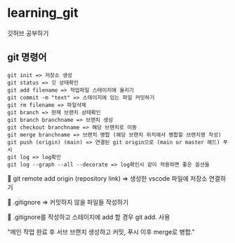 # learning_git
깃허브 공부하기

## git 명령어

```
git init => 저장소 생성
git status => 깃 상태확인
git add filename => 작업파일 스테이지에 올리기
git commit -m "text" => 스테이지에 있는 파일 커밋하기
git rm filename => 파일삭제
git branch => 현재 브랜치 상태확인
git branch branchname => 브랜치 생성
git checkout branchname => 해당 브랜치로 이동
git merge branchname => 브랜치 병합 (해당 브랜치 위치에서 병합할 브랜치명 작성)
git push (origin) (main) => 연결된 git origin으로 (main or master 헤드) 푸시
git log => log확인
git log --graph --all --decorate => log확인시 같이 적용하면 좋은 옵션들

```

📌 git remote add origin (repository link) => 생성한 vscode 파일에 저장소 연결하기

📌 .gitignore => 커밋하지 않을 파일들 작성하기

📌 .gitignore를 작성하고 스테이지에 add 할 경우 git add. 사용

"메인 작업 완료 후 서브 브랜치 생성하고 커밋, 푸시 이후 merge로 병합."
